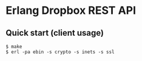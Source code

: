 # Erlang Dropbox REST API

## Quick start (client usage)

    $ make
    $ erl -pa ebin -s crypto -s inets -s ssl
